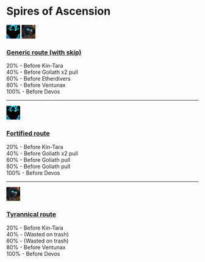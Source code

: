 # Spires of Ascension

![Fortified](../__media/fortified.png) ![Tyrannical](../__media/tyrannical.png)

### [Generic route (with skip)](https://raw.githubusercontent.com/holicron/Routes/main/Spires%20of%20Ascension/Spires%20of%20Ascension%20-%20Generic.txt)

20% - Before Kin-Tara\
40% - Before Goliath x2 pull\
60% - Before Etherdivers\
80% - Before Ventunax\
100% - Before Devos

<hr>


![Fortified](../__media/fortified.png)
### [Fortified route](https://raw.githubusercontent.com/holicron/Routes/main/Spires%20of%20Ascension/Spires%20of%20Ascension%20-%20Fortified.txt)

20% - Before Kin-Tara\
40% - Before Goliath x2 pull\
60% - Before Goliath pull\
80% - Before Goliath pull\
100% - Before Devos

<hr>

![Tyrannical](../__media/tyrannical.png)

### [Tyrannical route](https://raw.githubusercontent.com/holicron/Routes/main/Spires%20of%20Ascension/Spires%20of%20Ascension%20-%20Tyrannical.txt)


20% - Before Kin-Tara\
40% - (Wasted on trash)\
60% - (Wasted on trash)\
80% - Before Ventunax\
100% - Before Devos